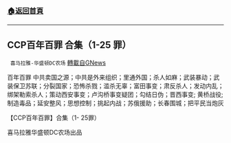 ###  [:house:返回首頁](https://github.com/ourhimalayas/txt)
---


## CCP百年百罪 合集（1-25 罪）
` 喜马拉雅-华盛顿DC农场` [轉載自GNews](https://gnews.org/zh-hans/1558458/)

百年百罪 中共卖国之源；中共是外来组织；里通外国；杀人如麻；武装暴动；武装保卫苏联；分裂国家；恐怖杀戮；滥杀无辜；富田事变；肃反杀人；发动内乱；绑架勒索杀人；策动西安事变；卢沟桥事变疑团；勾结日伪；晋西事变; 黄桥战役; 制造毒品；延安整风；思想控制；挑起内战；苏俄援助；长春围城；把平民当炮灰

【CCP百年百罪】合集（1- 25罪）

喜马拉雅华盛顿DC农场出品
